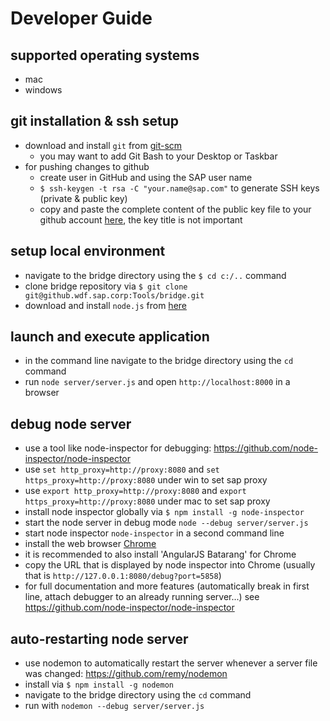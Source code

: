 ﻿Developer Guide
===============
## supported operating systems
* mac
* windows


## git installation & ssh setup
* download and install `git` from [git-scm](http://git-scm.com/downloads)
  * you may want to add Git Bash to your Desktop or Taskbar
* for pushing changes to github
  * create user in GitHub and using the SAP user name
  * `$ ssh-keygen -t rsa -C "your.name@sap.com"` to generate SSH keys (private & public key)
  * copy and paste the complete content of the public key file to your github account [here](https://github.wdf.sap.corp/settings/ssh), the key title is not important

## setup local environment
* navigate to the bridge directory using the `$ cd c:/..` command
* clone bridge repository via `$ git clone git@github.wdf.sap.corp:Tools/bridge.git`
* download and install `node.js` from [here](http://nodejs.org/)

## launch and execute application
* in the command line navigate to the bridge directory using the `cd` command
* run `node server/server.js` and open `http://localhost:8000` in a browser

## debug node server
* use a tool like node-inspector for debugging: https://github.com/node-inspector/node-inspector
* use `set http_proxy=http://proxy:8080` and `set https_proxy=http://proxy:8080` under win to set sap proxy
* use `export http_proxy=http://proxy:8080` and `export https_proxy=http://proxy:8080` under mac to set sap proxy 
* install node inspector globally via `$ npm install -g node-inspector`
* start the node server in debug mode `node --debug server/server.js`
* start node inspector `node-inspector` in a second command line
* install the web browser [Chrome](https://www.google.com/intl/de/chrome/)
* it is recommended to also install 'AngularJS Batarang' for Chrome
* copy the URL that is displayed by node inspector into Chrome (usually that is `http://127.0.0.1:8080/debug?port=5858`)
* for full documentation and more features (automatically break in first line, attach debugger to an already running server...) see https://github.com/node-inspector/node-inspector

## auto-restarting node server
* use nodemon to automatically restart the server whenever a server file was changed: https://github.com/remy/nodemon
* install via `$ npm install -g nodemon`
* navigate to the bridge directory using the `cd` command
* run with `nodemon --debug server/server.js`
